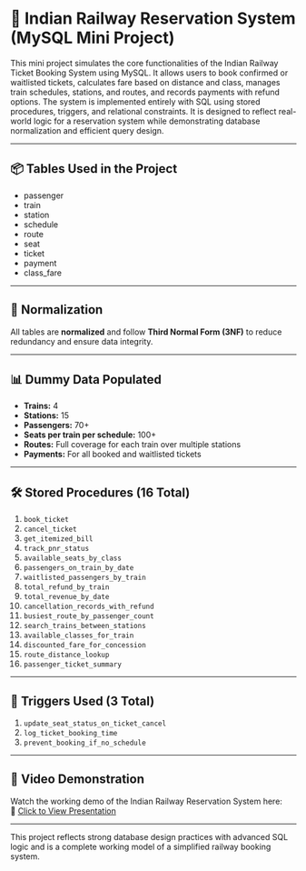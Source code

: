 # 🚆 Indian Railway Reservation System (MySQL Mini Project)

This mini project simulates the core functionalities of the Indian Railway Ticket Booking System using MySQL. It allows users to book confirmed or waitlisted tickets, calculates fare based on distance and class, manages train schedules, stations, and routes, and records payments with refund options. The system is implemented entirely with SQL using stored procedures, triggers, and relational constraints. It is designed to reflect real-world logic for a reservation system while demonstrating database normalization and efficient query design.

---

## 📦 Tables Used in the Project

- passenger  
- train  
- station  
- schedule  
- route  
- seat  
- ticket  
- payment  
- class_fare  

---

## 📐 Normalization

All tables are **normalized** and follow **Third Normal Form (3NF)** to reduce redundancy and ensure data integrity.

---

## 📊 Dummy Data Populated

- **Trains:** 4  
- **Stations:** 15  
- **Passengers:** 70+  
- **Seats per train per schedule:** 100+  
- **Routes:** Full coverage for each train over multiple stations  
- **Payments:** For all booked and waitlisted tickets

---

## 🛠️ Stored Procedures (16 Total)

1. `book_ticket`  
2. `cancel_ticket`  
3. `get_itemized_bill`  
4. `track_pnr_status`  
5. `available_seats_by_class`  
6. `passengers_on_train_by_date`  
7. `waitlisted_passengers_by_train`  
8. `total_refund_by_train`  
9. `total_revenue_by_date`  
10. `cancellation_records_with_refund`  
11. `busiest_route_by_passenger_count`  
12. `search_trains_between_stations`  
13. `available_classes_for_train`  
14. `discounted_fare_for_concession`  
15. `route_distance_lookup`  
16. `passenger_ticket_summary`

---

## 🔁 Triggers Used (3 Total)

1. `update_seat_status_on_ticket_cancel`  
2. `log_ticket_booking_time`  
3. `prevent_booking_if_no_schedule`

---

## 🎥 Video Demonstration

Watch the working demo of the Indian Railway Reservation System here:  
🔗 [Click to View Presentation](https://drive.google.com/file/d/1DMkkeXAfjJ1iBL5TdVtXlCoIB6wkUZRz/view?usp=drivesdk)


---

This project reflects strong database design practices with advanced SQL logic and is a complete working model of a simplified railway booking system.

